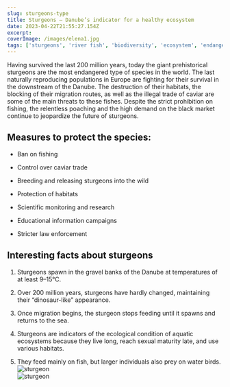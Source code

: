 ```yaml
---
slug: sturgeons-type
title: Sturgeons – Danube’s indicator for a healthy ecosystem
date: 2023-04-22T21:55:27.154Z
excerpt:
coverImage: /images/elena1.jpg
tags: ['sturgeons', 'river fish', 'biodiversity', 'ecosystem', 'endangered species']
---
```


Having survived the last 200 million years, today the giant prehistorical sturgeons are the most endangered type of species in the world. The last naturally reproducing populations in Europe are fighting for their survival in the downstream of the Danube. The destruction of their habitats, the blocking of their migration routes, as well as the illegal trade of caviar are some of the main threats to these fishes. Despite the strict prohibition on fishing, the relentless poaching and the high demand on the black market continue to jeopardize the future of sturgeons.

## Measures to protect the species:

- Ban on fishing

- Control over caviar trade

- Breeding and releasing sturgeons into the wild

- Protection of habitats

- Scientific monitoring and research

- Educational information campaigns

- Stricter law enforcement

## Interesting facts about sturgeons

1. Sturgeons spawn in the gravel banks of the Danube at temperatures of at least 9–15°C.

2. Over 200 million years, sturgeons have hardly changed, maintaining their “dinosaur-like” appearance.

3. Once migration begins, the sturgeon stops feeding until it spawns and returns to the sea.

4. Sturgeons are indicators of the ecological condition of aquatic ecosystems because they live long, reach sexual maturity late, and use various habitats.

5. They feed mainly on fish, but larger individuals also prey on water birds.
   ![sturgeon](/images/elena2.jpg)  
   ![sturgeon](/images/elena3.jpg)
